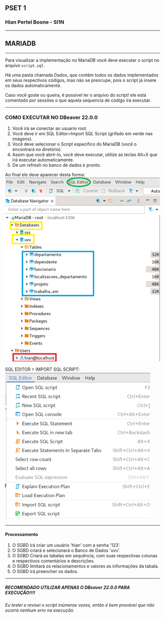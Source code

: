 ## PSET 1
### Hian Pertel Boone - SI1N    

---

## MARIADB

---

Para visualizar a implementação no MariaDB você deve executar o script no arquivo `script.sql`.

Há uma pasta chamada Dados, que contém todos os dados implementados em seus respectivos códigos, mas não se preocupe, pois o script já insere os dados automaticamente.

Caso você goste ou queira, é possível ler o arquivo do script! ele está comentado por sessões o que aquela sequencia de código ira executar.

---

### COMO EXECUTAR NO DBeaver 22.0.0

1. Você irá se conectar ao usuario root.
2. Você deve ir em SQL Editor>Import SQL Script (grifado em verde nas imagens).
3. Você deve selecionar o Script especifico do MariaDB (você o encontrará no diretório).
4. Assim que você abrir-lo, você deve executar, utilize as teclas Alt+X que irá executar automaticamente.
5. De um refresh no banco de dados e pronto.

Ao final ele deve aparecer desta forma:
![](../etc/imagens%20md/mdb_script.png)

SQL EDITOR > IMPORT SQL SCRIPT:
![](../etc/imagens%20md/mdb_script_2.png)

---
#### Processamento

1. O SGBD irá criar um usuário 'hian' com a senha '123'.
2. O SGBD criará e selecionará o Banco de Dados 'uvv'.
5. O SGBD Criará as tabelas em sequência, com suas respectivas colunas e respectivos comentários e descrições.
6. O SGBD limitará os relacionamentos e valores as informações da tabala.
7. O SGBD irá preencher os dados.

---

##### RECOMENDADO UTILIZAR APENAS O **DBeaver 22.0.0** PARA EXECUÇÃO!!!!

###### Eu testei e revisei o script inúmeras vezes, então é bem provável que não ocorra nenhum erro na execução.
